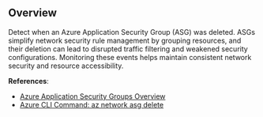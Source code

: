 ## Overview

Detect when an Azure Application Security Group (ASG) was deleted. ASGs simplify network security rule management by grouping resources, and their deletion can lead to disrupted traffic filtering and weakened security configurations. Monitoring these events helps maintain consistent network security and resource accessibility.

**References**:
- [Azure Application Security Groups Overview](https://learn.microsoft.com/en-us/azure/virtual-network/application-security-groups)
- [Azure CLI Command: az network asg delete](https://learn.microsoft.com/en-us/cli/azure/network/asg?view=azure-cli-latest#az-network-asg-delete)
